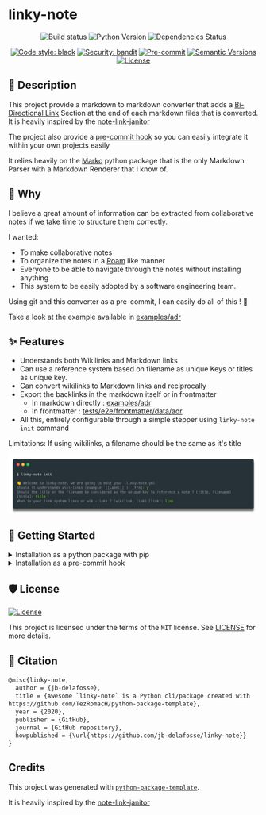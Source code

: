 # linky-note

<div align="center">

[![Build status](https://github.com/jb-delafosse/linky-note/workflows/build/badge.svg?branch=master&event=push)](https://github.com/jb-delafosse/linky-note/actions?query=workflow%3Abuild)
[![Python Version](https://img.shields.io/pypi/pyversions/linky-note.svg)](https://pypi.org/project/linky-note/)
[![Dependencies Status](https://img.shields.io/badge/dependencies-up%20to%20date-brightgreen.svg)](https://github.com/jb-delafosse/linky-note/pulls?utf8=%E2%9C%93&q=is%3Apr%20author%3Aapp%2Fdependabot)

[![Code style: black](https://img.shields.io/badge/code%20style-black-000000.svg)](https://github.com/psf/black)
[![Security: bandit](https://img.shields.io/badge/security-bandit-green.svg)](https://github.com/PyCQA/bandit)
[![Pre-commit](https://img.shields.io/badge/pre--commit-enabled-brightgreen?logo=pre-commit&logoColor=white)](https://github.com/jb-delafosse/linky-note/blob/master/.pre-commit-config.yaml)
[![Semantic Versions](https://img.shields.io/badge/%F0%9F%9A%80-semantic%20versions-informational.svg)](https://github.com/jb-delafosse/linky-note/releases)
[![License](https://img.shields.io/github/license/jb-delafosse/linky-note)](https://github.com/jb-delafosse/linky-note/blob/master/LICENSE)

</div>

## 🤔 Description

This project provide a markdown to markdown converter that adds a [Bi-Directional Link](https://maggieappleton.com/bidirectionals)
Section at the end of each markdown files that is converted. It is heavily inspired by the [note-link-janitor](https://github.com/andymatuschak/note-link-janitor) 

The project also provide a [pre-commit hook](https://pre-commit.com/) so you can easily integrate it within your own projects easily

It relies heavily on the [Marko](https://github.com/frostming/marko/tree/master/marko) python package that is the only 
Markdown Parser with a Markdown Renderer that I know of.

## 💭 Why

I believe a great amount of information can be extracted from collaborative notes if we take time to structure them correctly.

I wanted:
- To make collaborative notes
- To organize the notes in a [Roam](https://roamresearch.com/) like manner
- Everyone to be able to navigate through the notes without installing anything
- This system to be easily adopted by a software engineering team.

Using git and this converter as a pre-commit, I can easily do all of this ! 🚀

Take a look at the example available in [examples/adr](examples/adr/adr.md)

## ✨ Features

- Understands both  Wikilinks and Markdown links
- Can use a reference system based on filename as unique Keys or titles as unique key.
- Can convert wikilinks to Markdown links and reciprocally
- Export the backlinks in the markdown itself or in frontmatter
  - In markdown directly : [examples/adr](examples/adr/adr.md)
  - In frontmatter : [tests/e2e/frontmatter/data/adr](tests/e2e/frontmatter/data/adr.md)
- All this, entirely configurable through a simple stepper using `linky-note init` command

Limitations: If using wikilinks, a filename should be the same as it's title

![init](img/init.png)

## 🏃 Getting Started
<details>
  <summary>Installation as a python package with pip</summary>

Considering you already have python available. You can simply add th

```bash
pip install --user linky-note
```

Then you can see all the option of the CLI using

```bash
linky-note --help
```

It is advised to start by configuring the CLI using

```bash
linky-note init

```
You can then apply the conversion 

```bash
linky-note apply <INPUT_DIR> --output-dir <OUTPUT_DIR> 

```

If no `OUTPUT_DIR` is given, it will overwrite the files in `INPUT_DIR`

</details>

<details>
  <summary>Installation as a pre-commit hook</summary>
This pre-commit hook use the [pre-commit](https://pre-commit.com) tool that you will
need to install.

Add the following line to your pre-commit configuration (`.pre-commit-config.yaml`) at the root of your 
repository.

```yaml
repos:
-   repo: https://github.com/jb-delafosse/linky-note
    rev: v0.4.4
    hooks:
      - id: linky-note
        args: ['directory-containing-my-markdown']
```
and install the hook using `pre-commit install`


You should also run `linky-note init` at the root of your repo to configure linky-note

</details>

## 🛡 License

[![License](https://img.shields.io/github/license/jb-delafosse/linky-note)](https://github.com/jb-delafosse/linky-note/blob/master/LICENSE)

This project is licensed under the terms of the `MIT` license. See [LICENSE](https://github.com/jb-delafosse/linky-note/blob/master/LICENSE) for more details.

## 📃 Citation

```
@misc{linky-note,
  author = {jb-delafosse},
  title = {Awesome `linky-note` is a Python cli/package created with https://github.com/TezRomacH/python-package-template},
  year = {2020},
  publisher = {GitHub},
  journal = {GitHub repository},
  howpublished = {\url{https://github.com/jb-delafosse/linky-note}}
}
```

## Credits

This project was generated with [`python-package-template`](https://github.com/TezRomacH/python-package-template).

It is heavily inspired by the [note-link-janitor](https://github.com/andymatuschak/note-link-janitor)
